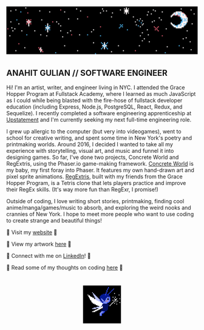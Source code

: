 <h1 align="center">
  <img src="https://github.com/sathytrench/sathytrench/blob/master/assets/Twinkling.gif" alt="Banner of a pixellated night sky with a crescent moon and twinkling stars glowing white, pink, and blue">
</h1>

## ANAHIT GULIAN // SOFTWARE ENGINEER

Hi! I'm an artist, writer, and engineer living in NYC. I attended the Grace
Hopper Program at Fullstack Academy, where I learned as much JavaScript as I 
could while being blasted with the fire-hose of fullstack developer education
(including Express, Node.js, PostgreSQL, React, Redux, and Sequelize). I recently
completed a software engineering apprenticeship at [Upstatement](https://upstatement.com/) 
and I'm currently seeking my next full-time engineering role.

I grew up allergic to the computer (but very into videogames), went to school for creative 
writing, and spent some time in New York's poetry and printmaking worlds. 
Around 2016, I decided I wanted to take all my experience with storytelling, visual art,
and music and funnel it into designing games. So far, I've done two projects, Concrete World 
and RegExtris, using the Phaser.io game-making framework. [Concrete World](https://concrete-world.herokuapp.com/) 
is my baby, my first foray into Phaser. It features my own hand-drawn art and pixel sprite animations. 
[RegExtris](https://regextris.herokuapp.com/), built with my friends from the Grace Hopper Program, 
is a Tetris clone that lets players practice and improve their RegEx skills. 
(It's way more fun than RegExr, I promise!)

Outside of coding, I love writing short stories, printmaking, finding cool anime/manga/games/music 
to absorb, and exploring the weird nooks and crannies of New York. I hope to meet 
more people who want to use coding to create strange and beautiful things!

🦋 Visit my [website](https://anahitgulian.com) 🦋

💙 View my artwork [here](https://www.instagram.com/a7n7a7h7i7t/) 💙

🔗 Connect with me on [LinkedIn](https://www.linkedin.com/in/anahitgulian/)! 🔗

🌷 Read some of my thoughts on coding [here](https://anahit-gulian.medium.com/) 🌷

<h1 align="center">
  <img src="https://github.com/sathytrench/sathytrench/blob/master/assets/FAIRYflying%20clone.gif" alt="Blue fairy with white wings and a wand hovering in a black background" height="100">
</h1>

